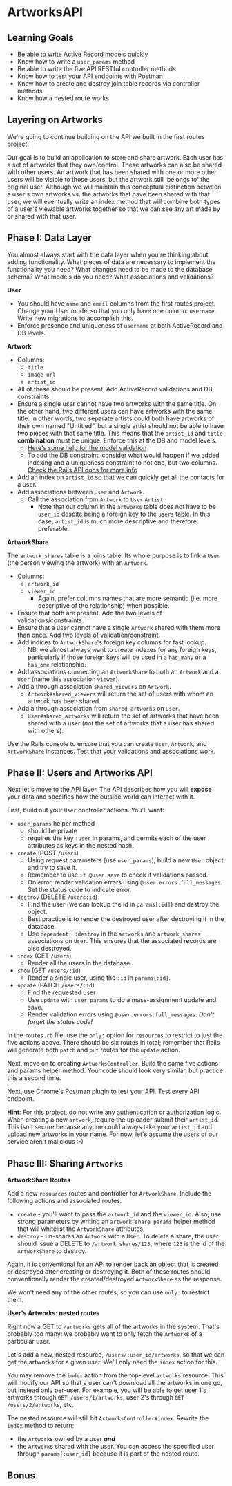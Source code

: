 # ArtworksAPI

## Learning Goals

+ Be able to write Active Record models quickly
+ Know how to write a `user_params` method
+ Be able to write the five API RESTful controller methods
+ Know how to test your API endpoints with Postman
+ Know how to create and destroy join table records via controller methods
+ Know how a nested route works

## Layering on Artworks

We're going to continue building on the API we built in the first
routes project.

Our goal is to build an application to store and share artwork.
Each user has a set of artworks that they own/control. These artworks
can also be shared with other users. An artwork that has been shared with
one or more other users will be visible to those users, but the artwork
still 'belongs to' the original user. Although we will maintain this
conceptual distinction between a user's own artworks vs. the artworks
that have been shared with that user, we will eventually write an index
method that will combine both types of a user's viewable artworks
together so that we can see any art made by or shared with that user.

## Phase I: Data Layer

You almost always start with the data layer when you're thinking about
adding functionality. What pieces of data are necessary to implement
the functionality you need? What changes need to be made to the
database schema? What models do you need? What associations and
validations?

**User**

* You should have `name` and `email` columns from the first routes
  project. Change your User model so that you only have one column:
  `username`. Write new migrations to accomplish this.
* Enforce presence and uniqueness of `username` at both ActiveRecord
  and DB levels.

**Artwork**

* Columns:
    * `title`
    * `image_url`
    * `artist_id`
* All of these should be present. Add ActiveRecord validations and DB
  constraints.
* Ensure a single user cannot have two artworks with the same
  title. On the other hand, two different users can have
  artworks with the same title. In other words, two separate artists could
  both have artworks of their own named "Untitled", but a single artist
  should not be able to have two pieces with that same title. This means
  that the `artist_id` and `title` **combination** must be unique. Enforce
  this at the DB and model levels.
    * [Here's some help for the model validation][scoped-uniqueness]
    * To add the DB constraint, consider what would happen if we added
      indexing and a uniqueness constraint to not one, but two columns.
      [Check the Rails API docs for more info][multi-column-indexing]
* Add an index on `artist_id` so that we can quickly get all the contacts for a user.
* Add associations between `User` and `Artwork`.
  * Call the association from `Artwork` to `User` `Artist`.
    * Note that our column in the `artworks` table does not have to be `user_id` despite
      being a foreign key to the `users` table. In this case, `artist_id` is much
      more descriptive and therefore preferable.

[scoped-uniqueness]: http://apidock.com/rails/ActiveModel/Validations/ClassMethods/validates#940-uniqueness
[multi-column-indexing]: http://apidock.com/rails/v2.3.8/ActiveRecord/ConnectionAdapters/SchemaStatements/add_index

**ArtworkShare**

The `artwork_shares` table is a joins table. Its whole purpose is to link a `User`
(the person viewing the artwork) with an `Artwork`.

* Columns:
    * `artwork_id`
    * `viewer_id`
      * Again, prefer columns names that are more semantic (i.e. more descriptive
        of the relationship) when possible.
* Ensure that both are present. Add the two levels of
  validations/constraints.
* Ensure that a user cannot have a single `Artwork` shared with them more than once.
  Add two levels of validation/constraint.
* Add indices to `ArtworkShare`'s foreign key columns for fast lookup.
  * NB: we almost always want to create indexes for any foreign keys,
    particularly if those foreign keys will be used in a `has_many` or a
    `has_one` relationship.
* Add associations connecting an `ArtworkShare` to both an `Artwork` and
  a `User` (name this association `viewer`).
* Add a through association `shared_viewers` on `Artwork`.
    * `Artwork#shared_viewers` will return the set of users with whom an artwork has
      been shared.
* Add a through association from `shared_artworks` on `User`.
    * `User#shared_artworks` will return the set of artworks that have been
      shared with a user (*not* the set of artworks that a user has
      shared with others).

Use the Rails console to ensure that you can create `User`,
`Artwork`, and `ArtworkShare` instances. Test that your validations and
associations work.

## Phase II: Users and Artworks API

Next let's move to the API layer. The API describes how you will **expose**
your data and specifies how the outside world can interact with it.

First, build out your `User` controller actions. You'll want:

* `user_params` helper method
    * should be private
    * requires the key `:user` in params, and permits each of the user
      attributes as keys in the nested hash.
* `create` (POST `/users`)
    * Using request parameters (use `user_params`), build a new
      `User` object and try to save it.
    * Remember to use `if @user.save` to check if validations passed.
    * On error, render validation errors using
      `@user.errors.full_messages`. Set the status code to indicate
      error.
* `destroy` (DELETE `/users:id`)
    * Find the user (we can lookup the id in `params[:id]`) and destroy the object.
    * Best practice is to render the destroyed user after destroying it in the database.
    * Use `dependent: :destroy` in the `artworks` and
      `artwork_shares` associations on `User`. This ensures that the
      associated records are also destroyed.
* `index` (GET `/users`)
    * Render all the users in the database.
* `show` (GET `/users/:id`)
    * Render a single user, using the `:id` in `params[:id]`.
* `update` (PATCH `/users/:id`)
    * Find the requested user
    * Use `update` with `user_params` to do a mass-assignment update
      and save.
    * Render validation errors using
      `@user.errors.full_messages`. *Don't forget the status code!*

In the `routes.rb` file, use the `only:` option for `resources` to
restrict to just the five actions above. There should be six routes
in total; remember that Rails will generate both `patch` and `put`
routes for the `update` action.

Next, move on to creating `ArtworksController`. Build the same five
actions and params helper method. Your code should look very similar,
but practice this a second time.

Next, use Chrome's Postman plugin to test your API. Test every API endpoint.

**Hint**: For this project, do not write any authentication or
authorization logic. When creating a new `artwork`, require the
uploader submit their `artist_id`. This isn't secure because anyone
could always take your `artist_id` and upload new artworks in your name.
For now, let's assume the users of our service aren't malicious
:-)

## Phase III: Sharing `Artworks`

**ArtworkShare Routes**

Add a new `resources` routes and controller for `ArtworkShare`.
Include the following actions and associated routes.
* `create` - you'll want to pass the `artwork_id` and the `viewer_id`.
Also, use strong parameters by writing an `artwork_share_params` helper
method that will whitelist the `ArtworkShare` attributes.
* `destroy` - un-shares an `Artwork` with a `User`. To delete a share,
the user should issue a DELETE to `/artwork_shares/123`, where
`123` is the id of the `ArtworkShare` to destroy.

Again, it is conventional for an API to render back an object that is
created or destroyed after creating or destroying it. Both of these
routes should conventionally render the created/destroyed `ArtworkShare`
as the response.

We won't need any of the other routes, so you can use `only:` to
restrict them.

**User's Artworks: nested routes**

Right now a GET to `/artworks` gets all of the artworks in the
system. That's probably too many: we probably want to only fetch the
`Artwork`s of a particular user.

Let's add a new, nested resource, `/users/:user_id/artworks`, so that
we can get the artworks for a given user. We'll only need the `index`
action for this.

You may remove the `index` action from the top-level `artworks`
resource. This will modify our API so that a user can't download all the
artworks in one go, but instead only per-user. For example, you will
be able to get user 1's artworks through `GET /users/1/artworks`, user 2's through
`GET /users/2/artworks`, etc.

The nested resource will still hit `ArtworksController#index`. Rewrite
the `index` method to return:

*  the `Artwork`s owned by a user ***and***
*  the `Artwork`s shared with the user.
You can access the specified user through `params[:user_id]`
because it is part of the nested route.

## Bonus

<!-- Implement these (thinking about sensible routes for each):

* Make a `Comment` model that `belongs_to` either a user or a
  contact. A user should be able to comment on a contact, shared
  contact, or on another user. Use [polymorphic associations][poly-assoc].
  * **Note:** The Railscast uses an outdated Rails 2 routing syntax.
    Just nest your comments resources under users and contacts in the
    same way that you would nest any other resource.
* Favorite contacts. This will require adding additional columns to
  contacts (for favoriting of contacts by their owner) and shared
  contacts (for favoriting of contacts shared to a user). Use a semantic
  custom route to accomplish this. [Hint.][more-restful-actions]
* Contact groups
    * A user can have many groups
    * Contacts can belong to more than one group -->

[poly-assoc]: http://guides.rubyonrails.org/association_basics.html#polymorphic-associations
[concerns-for-models]: http://signalvnoise.com/posts/3372-put-chubby-models-on-a-diet-with-concerns
[more-restful-actions]: http://guides.rubyonrails.org/v3.2.14/routing.html#adding-more-restful-actions
